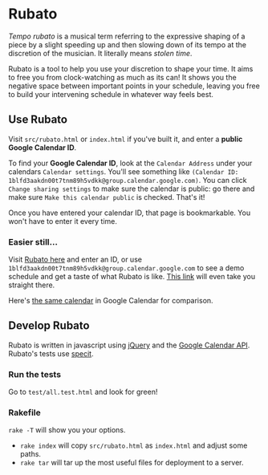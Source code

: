 # Rubato

*Tempo rubato* is a musical term referring to the expressive shaping of a piece by a slight speeding up and then 
slowing down of its tempo at the discretion of the musician. It literally means *stolen time*.

Rubato is a tool to help you use your discretion to shape your time. It aims to free you from clock-watching 
as much as its can! It shows you the negative space between important
points in your schedule, leaving you free to build your intervening schedule in whatever way feels best.

## Use Rubato

Visit `src/rubato.html` or `index.html` if you've built it, and enter a **public Google Calendar ID**.

To find your **Google Calendar ID**, look at the `Calendar Address` under your calendars `Calendar settings`. 
You'll see something like `(Calendar ID: 1blfd3aakdn00t7tnm89h5vdkk@group.calendar.google.com)`. You can click
`Change sharing settings` to make sure the calendar is public: go there and make sure `Make this calendar public` 
is checked. That's it!

Once you have entered your calendar ID, that page is bookmarkable. You won't have to enter it every time.

### Easier still...

Visit [Rubato here](http://www.mikeandcordelia.com/rubato/) and enter an ID, or use 
`1blfd3aakdn00t7tnm89h5vdkk@group.calendar.google.com` to see a demo schedule and get a taste of what Rubato is like. 
[This link](http://www.mikeandcordelia.com/rubato/index.html?calendar=1blfd3aakdn00t7tnm89h5vdkk@group.calendar.google.com)
will even take you straight there. 

Here's [the same calendar](https://www.google.com/calendar/embed?src=1blfd3aakdn00t7tnm89h5vdkk%40group.calendar.google.com&ctz=America/New_York)
in Google Calendar for comparison.

## Develop Rubato

Rubato is written in javascript using [jQuery](http://jquery.com/) and the 
[Google Calendar API](http://code.google.com/apis/calendar/overview/). Rubato's tests 
use [specit](https://github.com/joshuaclayton/specit).

### Run the tests

Go to `test/all.test.html` and look for green!

### Rakefile

`rake -T` will show you your options. 

* `rake index` will copy `src/rubato.html` as `index.html` and adjust some paths. 
* `rake tar` will tar up the most useful files for deployment to a server.

